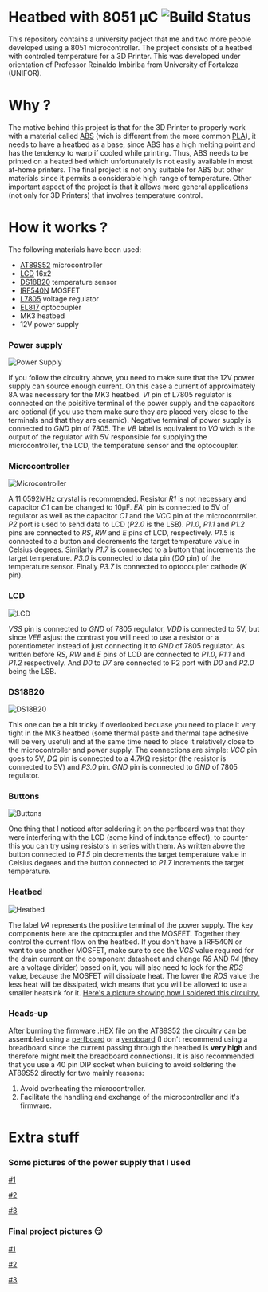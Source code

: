 # Heatbed with 8051 µC ![Build Status](https://camo.githubusercontent.com/cfcaf3a99103d61f387761e5fc445d9ba0203b01/68747470733a2f2f7472617669732d63692e6f72672f6477796c2f657374612e7376673f6272616e63683d6d6173746572)
This repository contains a university project that me and two more people developed using a 8051 microcontroller. The project consists of a heatbed with controled temperature for a 3D Printer. This was developed under orientation of Professor Reinaldo Imbiriba from University of Fortaleza (UNIFOR).
# Why ?
The motive behind this project is that for the 3D Printer to properly work with a material called [ABS](https://en.wikipedia.org/wiki/Acrylonitrile_butadiene_styrene) (wich is different from the more common [PLA](https://en.wikipedia.org/wiki/Polylactic_acid)), it needs to have a heatbed as a base, since ABS has a high melting point and has the tendency to warp if cooled while printing. Thus, ABS needs to be printed on a heated bed which unfortunately is not easily available in most at-home printers. 
The final project is not only suitable for ABS but other materials since it permits a considerable high range of temperature. Other important aspect of the project is that it allows more general applications (not only for 3D Printers) that involves temperature control.
# How it works ?
The following materials have been used:
* [AT89S52](https://github.com/dojiDoMal/Heatbed_8051/blob/master/Datasheets/AT89S52.pdf) microcontroller
* [LCD](https://github.com/dojiDoMal/Heatbed_8051/blob/master/Datasheets/LCD16X2.pdf) 16x2
* [DS18B20](https://github.com/dojiDoMal/Heatbed_8051/blob/master/Datasheets/DS18B20.pdf) temperature sensor
* [IRF540N](https://github.com/dojiDoMal/Heatbed_8051/blob/master/Datasheets/IRF540N.pdf) MOSFET
* [L7805](https://github.com/dojiDoMal/Heatbed_8051/blob/master/Datasheets/L7805.pdf) voltage regulator
* [EL817](https://github.com/dojiDoMal/Heatbed_8051/blob/master/Datasheets/EL817.pdf) optocoupler
* MK3 heatbed
* 12V power supply

### Power supply
![Power Supply](https://github.com/dojiDoMal/Heatbed_8051/blob/master/Images/power_supply.png?raw=true)

If you follow the circuitry above, you need to make sure that the 12V power supply can source enough current. On this case a current of approximately 8A was necessary for the MK3 heatbed. *VI* pin of L7805 regulator is connected on the poisitive terminal of the power supply and the capacitors are optional (if you use them make sure they are placed very close to the terminals and that they are ceramic). Negative terminal of power supply is connected to *GND* pin of 7805. The *VB* label is equivalent to *VO* wich is the output of the regulator with 5V responsible for supplying the microcontroller, the LCD, the temperature sensor and the optocoupler.

### Microcontroller
![Microcontroller](https://github.com/dojiDoMal/Heatbed_8051/blob/master/Images/89s52.png?raw=true)

A 11.0592MHz crystal is recommended. Resistor *R1* is not necessary and capacitor *C1* can be changed to 10µF. *EA'* pin is connected to 5V of regulator as well as the capacitor *C1* and the *VCC* pin of the microcontroller. *P2* port is used to send data to LCD (*P2.0* is the LSB). *P1.0*, *P1.1* and *P1.2* pins are connected to *RS*, *RW* and *E* pins of LCD, respectively. *P1.5* is connected to a button and decrements the target temperature value in Celsius degrees. Similarly *P1.7* is connected to a button that increments the target temperature. *P3.0* is connected to data pin (*DQ* pin) of the temperature sensor. Finally *P3.7* is connected to optocoupler cathode (*K* pin).

### LCD
![LCD](https://github.com/dojiDoMal/Heatbed_8051/blob/master/Images/lcd.png?raw=true)

*VSS* pin is connected to *GND* of 7805 regulator, *VDD* is connected to 5V, but since *VEE* asjust the contrast you will need to use a resistor or a potentiometer instead of just connecting it to *GND* of 7805 regulator. As written before *RS*, *RW* and *E* pins of LCD are connected to *P1.0*, *P1.1* and *P1.2* respectively. And *D0* to *D7* are connected to P2 port with *D0* and *P2.0* being the LSB.

### DS18B20

![DS18B20](https://github.com/dojiDoMal/Heatbed_8051/blob/master/Images/ds18b20.png?raw=true)

This one can be a bit tricky if overlooked becuase you need to place it very tight in the MK3 heatbed (some thermal paste and thermal tape adhesive will be very useful) and at the same time need to place it relatively close to the microcontroller and power supply. The connections are simple: *VCC* pin goes to 5V, *DQ* pin is connected to a 4.7KΩ resistor (the resistor is connected to 5V) and *P3.0* pin. *GND* pin is connected to *GND* of 7805 regulator.

### Buttons

![Buttons](https://github.com/dojiDoMal/Heatbed_8051/blob/master/Images/buttons.png?raw=true)

One thing that I noticed after soldering it on the perfboard was that they were interfering with the LCD (some kind of indutance effect), to counter this you can try using resistors in series with them. As written above the button connected to *P1.5* pin decrements the target temperature value in Celsius degrees and the button connected to *P1.7* increments the target temperature.

### Heatbed

![Heatbed](https://github.com/dojiDoMal/Heatbed_8051/blob/master/Images/heatbed.png?raw=true)

The label *VA* represents the positive terminal of the power supply. The key components here are the optocoupler and the MOSFET. Together they control the current flow on the heatbed. If you don't have a IRF540N or want to use another MOSFET, make sure to see the *VGS* value required for the drain current on the component datasheet and change *R6* AND *R4* (they are a voltage divider) based on it, you will also need to look for the *RDS* value, because the MOSFET will dissipate heat. The lower the *RDS* value the less heat will be dissipated, wich means that you will be allowed to use a smaller heatsink for it.
[Here's a picture showing how I soldered this circuitry.](https://bit.ly/31QxkhY)

### Heads-up

After burning the firmware .HEX file on the AT89S52 the circuitry can be assembled using a [perfboard](https://en.wikipedia.org/wiki/Perfboard) or a [veroboard](https://en.wikipedia.org/wiki/Veroboard) (I don't recommend using a breadboard since the current passing through the heatbed is __very high__ and therefore might melt the breadboard connections). It is also recommended that you use a 40 pin DIP socket when building to avoid soldering the AT89S52 directly for two mainly reasons: 
1. Avoid overheating the microcontroller.
2. Facilitate the handling and exchange of the microcontroller and it's firmware.

# Extra stuff

### Some pictures of the power supply that I used

[#1](https://bit.ly/2FH1yLd)

[#2](https://bit.ly/31RHpeD)

[#3](https://bit.ly/2XzwSW4)

### Final project pictures :smirk:

[#1](https://bit.ly/2NbCBxr)

[#2](https://bit.ly/2KzUjZc)

[#3](https://bit.ly/2Y9MuN3)




